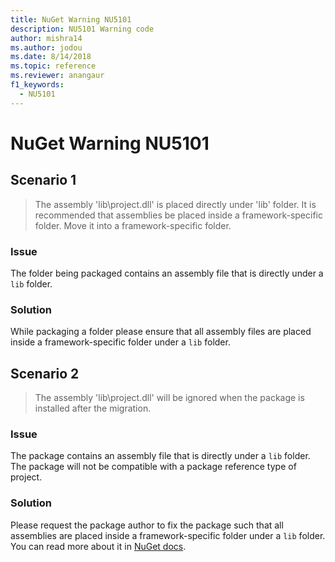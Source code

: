 ```yaml
---
title: NuGet Warning NU5101
description: NU5101 Warning code
author: mishra14
ms.author: jodou
ms.date: 8/14/2018
ms.topic: reference
ms.reviewer: anangaur
f1_keywords: 
  - NU5101
---
```


# NuGet Warning NU5101

## Scenario 1
> The assembly 'lib\project.dll' is placed directly under 'lib' folder. It is recommended that assemblies be placed inside a framework-specific folder. Move it into a framework-specific folder.

### Issue

The folder being packaged contains an assembly file that is directly under a `lib` folder.


### Solution

While packaging a folder please ensure that all assembly files are placed inside a framework-specific folder under a `lib` folder.


## Scenario 2
> The assembly 'lib\project.dll' will be ignored when the package is installed after the migration.

### Issue

The package contains an assembly file that is directly under a `lib` folder. The package will not be compatible with a package reference type of project.


### Solution

Please request the package author to fix the package such that all assemblies are placed inside a framework-specific folder under a `lib` folder. You can read more about it in [NuGet docs](../../consume-packages/migrate-packages-config-to-package-reference.md).
